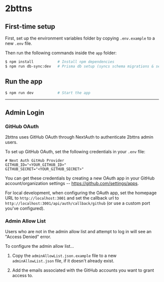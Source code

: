 # 2bttns

## First-time setup

First, set up the environment variables folder by copying `.env.example` to a new `.env` file.

Then run the following commands inside the `app` folder:

```bash
$ npm install           # Install npm dependencies
$ npm run db-sync:dev   # Prisma db setup (syncs schema migrations & seeds the db)
```

## Run the app

```bash
$ npm run dev           # Start the app
```

---

## Admin Login

### GitHub OAuth

2bttns uses GitHub OAuth through NextAuth to authenticate 2bttns admin users.

To set up GitHub OAuth, set the following credentials in your `.env` file:

```
# Next Auth GitHub Provider
GITHUB_ID="<YOUR_GITHUB_ID>"
GITHUB_SECRET="<YOUR_GITHUB_SECRET>"
```

You can get these credentials by creating a new OAuth app in your GitHub account/organization settings -- https://github.com/settings/apps.

For local development, when configuring the OAuth app, set the homepage URL to `http://localhost:3001` and set the callback url to `http://localhost:3001/api/auth/callback/github` (or use a custom port you've configured).

### Admin Allow List

Users who are not in the admin allow list and attempt to log in will see an "Access Denied" error.

To configure the admin allow list...

1. Copy the `adminAllowList.json.example` file to a new `adminAllowList.json` file, if it doesn't already exist.

2. Add the emails associated with the GitHub accounts you want to grant access to.
